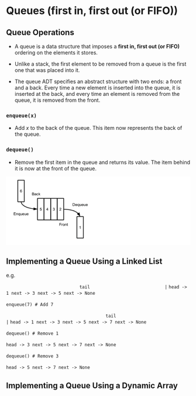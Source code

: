 # Queues (first in, first out (or FIFO))

## Queue Operations

- A queue is a data structure that imposes a **first in, first out (or FIFO)** ordering on the elements it stores.

- Unlike a stack, the first element to be removed from a queue is the first one that was placed into it. 

- The queue ADT specifies an abstract structure with two ends: a front and a back. Every time a new element is inserted into the queue, it is inserted at the back, and every time an element is removed from the queue, it is removed from the front.


### `enqueue(x)`

- Add $x$ to the back of the queue. This item now represents the back of the queue.

### `dequeue()`

- Remove the first item in the queue and returns its value. The item behind it is now at the front of the queue. 


![](queue.png)


## Implementing a Queue Using a Linked List

e.g.

`                            tail`
`                            |`
`head -> 1 next -> 3 next -> 5 next -> None`

`enqueue(7) # Add 7`

`                                      tail`
`                                      |`
`head -> 1 next -> 3 next -> 5 next -> 7 next -> None`

`dequeue() # Remove 1` 

`head -> 3 next -> 5 next -> 7 next -> None`

`dequeue() # Remove 3`

`head -> 5 next -> 7 next -> None`


## Implementing a Queue Using a Dynamic Array
























